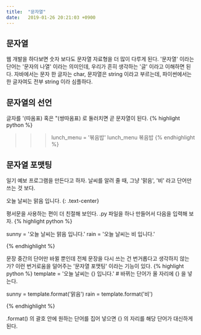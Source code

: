 ```yaml
---
title:  "문자열"
date:   2019-01-26 20:21:03 +0900
---
```



## 문자열
웹 개발을 하다보면 숫자 보다도 문자열 자료형을 더 많이 다루게 된다.
'문자열' 이라는 단어는 '문자의 나열' 이라는 의미인데, 우리가 흔히 생각하는 '글'
이라고 이해하면 된다. 
자바에서는 문자 한 글자는 char, 문자열은 string 이라고 부르는데, 파이썬에서는 한 글자여도 전부 string 이라
심플하다.

## 문자열의 선언
글자를 '(따옴표) 혹은 "(쌍따옴표) 로 둘러치면 곧 문자열이 된다.
{% highlight python %}
>>> lunch_menu = '볶음밥'
>>> lunch_menu
볶음밥
{% endhighlight %}

## 문자열 포맷팅
일기 예보 프로그램을 만든다고 하자. 날씨를 알려 줄 때, 그냥 '맑음', '비' 라고 단어만 쓰는 것 보다.

오늘 날씨는 맑음 입니다.
{: .text-center}

평서문을 사용하는 편이 더 친절해 보인다. .py 파일을 하나 만들어서 다음을 입력해 보자.
{% highlight python %}

sunny = '오늘 날씨는 맑음 입니다.'
rain = '오늘 날씨는 비 입니다.'



{% endhighlight %}


문장 중간의 단어만 바뀔 뿐인데 전체 문장을 다시 쓰는 건 번거롭다고 생각하지 않는가?
이런 번거로움을 덜어주는 '문자열 포맷팅' 이라는 기능이 있다. 
{% highlight python %}
template = '오늘 날씨는 {} 입니다.' # 바뀌는 단어가 올 자리에 {} 을 넣는다.

sunny = template.format('맑음')
rain = template.format('비')

{% endhighlight %}

.format() 의 괄호 안에 원하는 단어를 집어 넣으면 {} 의 자리를 해당 단어가 대신하게 된다.





